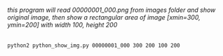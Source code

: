 ###### this program will read 00000001_000.png from images folder and show original image, then show a rectangular area of image [xmin=300, ymin=200] with width 100, height 200 
```bash
python2 python_show_img.py 00000001_000 300 200 100 200
```


